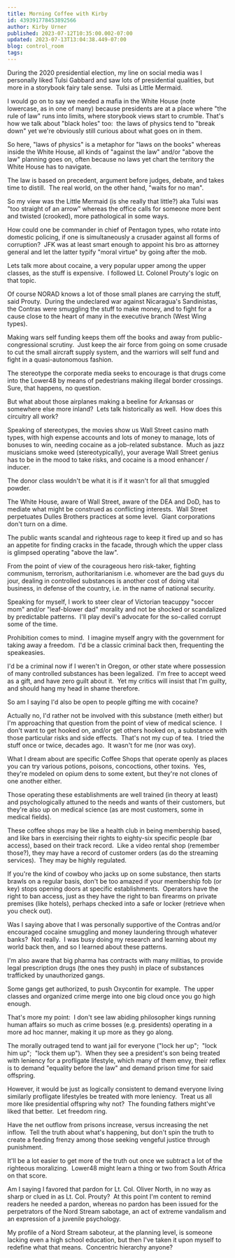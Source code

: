 ```yaml
---
title: Morning Coffee with Kirby
id: 439391778453892566
author: Kirby Urner
published: 2023-07-12T10:35:00.002-07:00
updated: 2023-07-13T13:04:38.449-07:00
blog: control_room
tags: 
---
```


[](https://www.flickr.com/photos/kirbyurner/52223273879/in/album-72177720300617518/)

During the 2020 presidential election, my line on social media was I personally liked Tulsi Gabbard and saw lots of presidential qualities, but more in a storybook fairy tale sense.  Tulsi as Little Mermaid.  

I would go on to say we needed a mafia in the White House (note lowercase, as in one of many) because presidents are at a place where "the rule of law" runs into limits, where storybook views start to crumble. That's how we talk about "black holes" too:  the laws of physics tend to "break down" yet we're obviously still curious about what goes on in them.

So here, "laws of physics" is a metaphor for "laws on the books" whereas inside the White House, all kinds of "against the law" and/or "above the law" planning goes on, often because no laws yet chart the territory the White House has to navigate.  

The law is based on precedent, argument before judges, debate, and takes time to distill.  The real world, on the other hand, "waits for no man".

So my view was the Little Mermaid (is she really that little?) aka Tulsi was "too straight of an arrow" whereas the office calls for someone more bent and twisted (crooked), more pathological in some ways.  

How could one be commander in chief of Pentagon types, who rotate into domestic policing, if one is simultaneously a crusader against all forms of corruption?  JFK was at least smart enough to appoint his bro as attorney general and let the latter typify "moral virtue" by going after the mob.

Lets talk more about cocaine, a very popular upper among the upper classes, as the stuff is expensive.  I followed Lt. Colonel Prouty's logic on that topic.  

Of course NORAD knows a lot of those small planes are carrying the stuff, said Prouty.  During the undeclared war against Nicaragua's Sandinistas, the Contras were smuggling the stuff to make money, and to fight for a cause close to the heart of many in the executive branch (West Wing types).  

Making wars self funding keeps them off the books and away from public-congressional scrutiny.  Just keep the air force from going on some crusade to cut the small aircraft supply system, and the warriors will self fund and fight in a quasi-autonomous fashion.

The stereotype the corporate media seeks to encourage is that drugs come into the Lower48 by means of pedestrians making illegal border crossings.  Sure, that happens, no question.  

But what about those airplanes making a beeline for Arkansas or somewhere else more inland?  Lets talk historically as well.  How does this circuitry all work?

Speaking of stereotypes, the movies show us Wall Street casino math types, with high expense accounts and lots of money to manage, lots of bonuses to win, needing cocaine as a job-related substance.  Much as jazz musicians smoke weed (stereotypically), your average Wall Street genius has to be in the mood to take risks, and cocaine is a mood enhancer / inducer.  

The donor class wouldn't be what it is if it wasn't for all that smuggled powder.  

The White House, aware of Wall Street, aware of the DEA and DoD, has to mediate what might be construed as conflicting interests.  Wall Street perpetuates Dulles Brothers practices at some level.  Giant corporations don't turn on a dime.

The public wants scandal and righteous rage to keep it fired up and so has an appetite for finding cracks in the facade, through which the upper class is glimpsed operating "above the law".  

From the point of view of the courageous hero risk-taker, fighting communism, terrorism, authoritarianism i.e. whomever are the bad guys du jour, dealing in controlled substances is another cost of doing vital business, in defense of the country, i.e. in the name of national security.

Speaking for myself, I work to steer clear of Victorian teacuppy "soccer mom" and/or "leaf-blower dad" morality and not be shocked or scandalized by predictable patterns.  I'll play devil's advocate for the so-called corrupt some of the time.  

Prohibition comes to mind.  I imagine myself angry with the government for taking away a freedom.  I'd be a classic criminal back then, frequenting the speakeasies.  

I'd be a criminal now if I weren't in Oregon, or other state where possession of many controlled substances has been legalized.  I'm free to accept weed as a gift, and have zero guilt about it.  Yet my critics will insist that I'm guilty, and should hang my head in shame therefore.

So am I saying I'd also be open to people gifting me with cocaine?  

Actually no, I'd rather not be involved with this substance (meth either) but I'm approaching that question from the point of view of medical science.  I don't want to get hooked on, and/or get others hooked on, a substance with those particular risks and side effects.  That's not my cup of tea.  I tried the stuff once or twice, decades ago.  It wasn't for me (nor was oxy).

What I dream about are specific Coffee Shops that operate openly as places you can try various potions, poisons, concoctions, other toxins.  Yes, they're modeled on opium dens to some extent, but they're not clones of one another either.

Those operating these establishments are well trained (in theory at least) and psychologically attuned to the needs and wants of their customers, but they're also up on medical science (as are most customers, some in medical fields).  

These coffee shops may be like a health club in being membership based, and like bars in exercising their rights to eighty-six specific people (bar access), based on their track record.  Like a video rental shop (remember those?), they may have a record of customer orders (as do the streaming services).  They may be highly regulated.

If you're the kind of cowboy who jacks up on some substance, then starts brawls on a regular basis, don't be too amazed if your membership fob (or key) stops opening doors at specific establishments.  Operators have the right to ban access, just as they have the right to ban firearms on private premises (like hotels), perhaps checked into a safe or locker (retrieve when you check out).

Was I saying above that I was personally supportive of the Contras and/or encouraged cocaine smuggling and money laundering through whatever banks?  Not really.  I was busy doing my research and learning about my world back then, and so I learned about these patterns.  

I'm also aware that big pharma has contracts with many militias, to provide legal prescription drugs (the ones they push) in place of substances trafficked by unauthorized gangs.  

Some gangs get authorized, to push Oxycontin for example.  The upper classes and organized crime merge into one big cloud once you go high enough.  

That's more my point:  I don't see law abiding philosopher kings running human affairs so much as crime bosses (e.g. presidents) operating in a more ad hoc manner, making it up more as they go along.

The morally outraged tend to want jail for everyone ("lock her up";  "lock him up";  "lock them up").  When they see a president's son being treated with leniency for a profligate lifestyle, which many of them envy, their reflex is to demand "equality before the law" and demand prison time for said offspring.  

However, it would be just as logically consistent to demand everyone living similarly profligate lifestyles be treated with more leniency.  Treat us all more like presidential offspring why not?  The founding fathers might've liked that better.  Let freedom ring.

Have the net outflow from prisons increase, versus increasing the net inflow.  Tell the truth about what's happening, but don't spin the truth to create a feeding frenzy among those seeking vengeful justice through punishment.  

It'll be a lot easier to get more of the truth out once we subtract a lot of the righteous moralizing.  Lower48 might learn a thing or two from South Africa on that score.

Am I saying I favored that pardon for Lt. Col. Oliver North, in no way as sharp or clued in as Lt. Col. Prouty?  At this point I'm content to remind readers he needed a pardon, whereas no pardon has been issued for the perpetrators of the Nord Stream sabotage, an act of extreme vandalism and an expression of a juvenile psychology.  

My profile of a Nord Stream saboteur, at the planning level, is someone lacking even a high school education, but then I've taken it upon myself to redefine what that means.  Concentric hierarchy anyone?